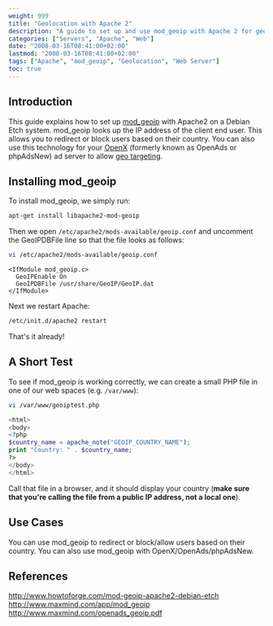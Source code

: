 ```yaml
---
weight: 999
title: "Geolocation with Apache 2"
description: "A guide to set up and use mod_geoip with Apache 2 for geographical targeting and IP-based filtering."
categories: ["Servers", "Apache", "Web"]
date: "2008-03-16T08:41:00+02:00"
lastmod: "2008-03-16T08:41:00+02:00"
tags: ["Apache", "mod_geoip", "Geolocation", "Web Server"]
toc: true
---
```


## Introduction

This guide explains how to set up [mod_geoip](https://www.maxmind.com/app/mod_geoip) with Apache2 on a Debian Etch system. mod_geoip looks up the IP address of the client end user. This allows you to redirect or block users based on their country. You can also use this technology for your [OpenX](https://www.openx.org/) (formerly known as OpenAds or phpAdsNew) ad server to allow [geo targeting](https://en.wikipedia.org/wiki/Geo_targeting).

## Installing mod_geoip

To install mod_geoip, we simply run:

```bash
apt-get install libapache2-mod-geoip
```

Then we open `/etc/apache2/mods-available/geoip.conf` and uncomment the GeoIPDBFile line so that the file looks as follows:

```bash
vi /etc/apache2/mods-available/geoip.conf
```

```
<IfModule mod_geoip.c>
  GeoIPEnable On
  GeoIPDBFile /usr/share/GeoIP/GeoIP.dat
</IfModule>
```

Next we restart Apache:

```bash
/etc/init.d/apache2 restart
```

That's it already!

## A Short Test

To see if mod_geoip is working correctly, we can create a small PHP file in one of our web spaces (e.g. `/var/www`):

```bash
vi /var/www/geoiptest.php
```

```php
<html>
<body>
<?php
$country_name = apache_note("GEOIP_COUNTRY_NAME");
print "Country: " . $country_name;
?>
</body>
</html>
```

Call that file in a browser, and it should display your country (**make sure that you're calling the file from a public IP address, not a local one**).

## Use Cases

You can use mod_geoip to redirect or block/allow users based on their country.
You can also use mod_geoip with OpenX/OpenAds/phpAdsNew.

## References

http://www.howtoforge.com/mod-geoip-apache2-debian-etch  
http://www.maxmind.com/app/mod_geoip  
http://www.maxmind.com/openads_geoip.pdf
